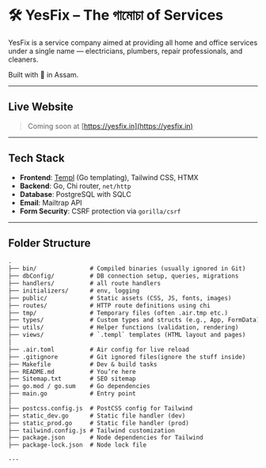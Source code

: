 # 🛠️ YesFix – The গামোচা of Services

YesFix is a service company aimed at providing all home and office services under a single name — electricians, plumbers, repair professionals, and cleaners.

Built with 💛 in Assam.

---

## Live Website

> Coming soon at [https://yesfix.in](https://yesfix.in)

---

## Tech Stack

- **Frontend**: [Templ](https://templ.guide) (Go templating), Tailwind CSS, HTMX
- **Backend**: Go, Chi router, `net/http`
- **Database**: PostgreSQL with SQLC
- **Email**: Mailtrap API
- **Form Security**: CSRF protection via `gorilla/csrf`

---

## Folder Structure

```txt
.
├── bin/               # Compiled binaries (usually ignored in Git)
├── dbConfig/          # DB connection setup, queries, migrations
├── handlers/          # all route handlers 
├── initializers/      # env, logging
├── public/            # Static assets (CSS, JS, fonts, images)
├── routes/            # HTTP route definitions using chi
├── tmp/               # Temporary files (often .air.tmp etc.)
├── types/             # Custom types and structs (e.g., App, FormData)
├── utils/             # Helper functions (validation, rendering)
├── views/             # `.templ` templates (HTML layout and pages)
│
├── .air.toml          # Air config for live reload
├── .gitignore         # Git ignored files(ignore the stuff inside)
├── Makefile           # Dev & build tasks
├── README.md          # You’re here
├── Sitemap.txt        # SEO sitemap
├── go.mod / go.sum    # Go dependencies
├── main.go            # Entry point
│
├── postcss.config.js  # PostCSS config for Tailwind
├── static_dev.go      # Static file handler (dev)
├── static_prod.go     # Static file handler (prod)
├── tailwind.config.js # Tailwind customization
├── package.json       # Node dependencies for Tailwind
├── package-lock.json  # Node lock file

---

